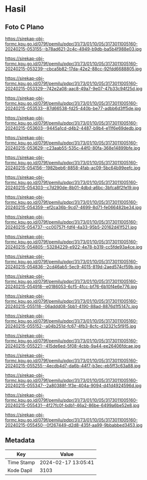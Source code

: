 # Hasil

## Foto C Plano

https://sirekap-obj-formc.kpu.go.id/079f/pemilu/pdpr/31/73/01/10/05/3173011005160-20240215-053155--b78ad621-2c4c-4949-b9db-ba5b4f988e03.jpg

https://sirekap-obj-formc.kpu.go.id/079f/pemilu/pdpr/31/73/01/10/05/3173011005160-20240215-053239--cbca5b82-17da-42e2-88cc-92fdd6688805.jpg

https://sirekap-obj-formc.kpu.go.id/079f/pemilu/pdpr/31/73/01/10/05/3173011005160-20240215-053329--742e2a08-aac8-49a7-9e07-47b33c94f25d.jpg

https://sirekap-obj-formc.kpu.go.id/079f/pemilu/pdpr/31/73/01/10/05/3173011005160-20240215-053533--87d66538-fd25-440b-be77-adbb6d3ff5de.jpg

https://sirekap-obj-formc.kpu.go.id/079f/pemilu/pdpr/31/73/01/10/05/3173011005160-20240215-053603--9445a1cd-d4b2-4487-b9b4-e11f6e69dedb.jpg

https://sirekap-obj-formc.kpu.go.id/079f/pemilu/pdpr/31/73/01/10/05/3173011005160-20240215-053629--c23aab55-535c-44f0-80fa-368e14899bfe.jpg

https://sirekap-obj-formc.kpu.go.id/079f/pemilu/pdpr/31/73/01/10/05/3173011005160-20240215-054156--1982beb6-8858-4fab-ac09-5bc64b99eefc.jpg

https://sirekap-obj-formc.kpu.go.id/079f/pemilu/pdpr/31/73/01/10/05/3173011005160-20240215-054303--c7d290de-8b01-4dbd-a6bc-3bfca8f2fe19.jpg

https://sirekap-obj-formc.kpu.go.id/079f/pemilu/pdpr/31/73/01/10/05/3173011005160-20240215-054359--ef2ca36b-9cd7-4699-8d71-fe066482be34.jpg

https://sirekap-obj-formc.kpu.go.id/079f/pemilu/pdpr/31/73/01/10/05/3173011005160-20240215-054737--cc00757f-fdf4-4a33-95b5-20162d41f521.jpg

https://sirekap-obj-formc.kpu.go.id/079f/pemilu/pdpr/31/73/01/10/05/3173011005160-20240215-054805--53284229-e922-4e78-b319-cc5fde93a4ce.jpg

https://sirekap-obj-formc.kpu.go.id/079f/pemilu/pdpr/31/73/01/10/05/3173011005160-20240215-054836--2cd46ab5-5ec9-4015-819d-2aed574cf59b.jpg

https://sirekap-obj-formc.kpu.go.id/079f/pemilu/pdpr/31/73/01/10/05/3173011005160-20240215-054918--e0186053-6cf5-4fcc-bf76-6b10f4e6e776.jpg

https://sirekap-obj-formc.kpu.go.id/079f/pemilu/pdpr/31/73/01/10/05/3173011005160-20240215-055118--06addd08-5bb1-4190-88ad-8876d1f5147c.jpg

https://sirekap-obj-formc.kpu.go.id/079f/pemilu/pdpr/31/73/01/10/05/3173011005160-20240215-055152--a04b251d-fc67-4fb3-8cfc-d32321c5f915.jpg

https://sirekap-obj-formc.kpu.go.id/079f/pemilu/pdpr/31/73/01/10/05/3173011005160-20240215-055221--415de6ed-5f08-4cbb-9a44-ee26406fdcae.jpg

https://sirekap-obj-formc.kpu.go.id/079f/pemilu/pdpr/31/73/01/10/05/3173011005160-20240215-055255--4ecdb4d7-da6b-44f7-b3ec-eb5ff3c63a88.jpg

https://sirekap-obj-formc.kpu.go.id/079f/pemilu/pdpr/31/73/01/10/05/3173011005160-20240215-055347--2a80388f-1f3e-404a-9094-d41d4924596d.jpg

https://sirekap-obj-formc.kpu.go.id/079f/pemilu/pdpr/31/73/01/10/05/3173011005160-20240215-055431--4f27fc0f-bdb1-46a2-86be-6499a6be52e8.jpg

https://sirekap-obj-formc.kpu.go.id/079f/pemilu/pdpr/31/73/01/10/05/3173011005160-20240215-055450--0f267449-d2d8-435f-aa99-9bbabbed3453.jpg


## Metadata

| Key        | Value               |
| ---------- | ------------------- |
| Time Stamp | 2024-02-17 13:05:41 |
| Kode Dapil | 3103                |



